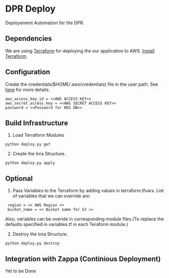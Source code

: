# DPR Deploy

Deployement Automation for the DPR.

## Dependencies

We are using [Terraform][T] for deploying the our application to AWS. [Install Terraform][TI].

[T]: https://www.terraform.io/
[TI]: https://www.terraform.io/intro/getting-started/install.html


## Configuration

Create the credentials($HOME/.aws/credentials) file in the user path. See [here][TS] for more details.
```
aws_access_key_id = <<AWS ACCESS KEY>>
aws_secret_access_key = <<AWS SECRET ACCESS KEY>>
password = <<Password for RDS DB>>
```
[TS]: https://www.terraform.io/docs/providers/aws/#shared-credentials-file/


## Build Infrastructure
1. Load Terraform Modules
```
python deploy.py get
```
2. Create the Inra Structure.
```
python deploy.py apply
```


## Optional
1. Pass Variables to the Terraform by adding values in terraform.tfvars. List of variables that we can override are:
```
 region = << AWS Region >>
 bucket_name = << Bucket name for S3 >>
```
Also, variables can be overide in corresponding module files.(To replace the defaults specified in variables.tf in each Teraform module.)


2. Destroy the Inra Structure.
```
python deploy.py destroy
```

## Integration with Zappa (Continious Deployment)

Yet to be Done






